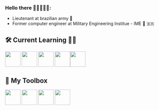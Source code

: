 ### Hello there 🦾🦾👾🦾🦾:

- Lieutenant at brazilian army 🥇
- Former computer engineer at Military Engineering Institue - IME 🚡 🇧🇷

## 🛠️ Current Learning 👨‍🎓
<img loading="lazy" src="https://cdn.jsdelivr.net/gh/devicons/devicon/icons/linux/linux-original.svg" width="50" height="50"/>  <img src="https://cdn.jsdelivr.net/gh/devicons/devicon/icons/cplusplus/cplusplus-line.svg" width="50" height="50"/> <img src="https://cdn.jsdelivr.net/gh/devicons/devicon/icons/docker/docker-plain-wordmark.svg" width="50" height="50"/> <img src="https://cdn.jsdelivr.net/gh/devicons/devicon/icons/java/java-original-wordmark.svg" width="50" height="50" /><img src="https://cdn.jsdelivr.net/gh/devicons/devicon/icons/latex/latex-original.svg" width="50" height="50" />
            

## 🎨 My Toolbox
 <img src="https://cdn.jsdelivr.net/gh/devicons/devicon/icons/python/python-original-wordmark.svg" width="50" height="50" /> <img src="https://cdn.jsdelivr.net/gh/devicons/devicon/icons/pytorch/pytorch-original-wordmark.svg" width="50" height="50" /> <img src="https://cdn.jsdelivr.net/gh/devicons/devicon/icons/canva/canva-original.svg" width="50" height="50" /> 
            <img src="https://cdn.jsdelivr.net/gh/devicons/devicon/icons/slack/slack-original-wordmark.svg" width="50" height="50"/>



